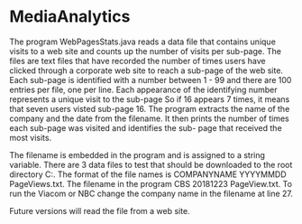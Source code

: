 # MediaAnalytics
The program WebPagesStats.java reads a data file that contains unique visits to a web site and counts up the number of visits
per sub-page. The files are text files that have recorded the number
of times users have clicked through a corporate web site to reach a sub-page of
the web site. Each sub-page is identified with a number between 1 - 99 and there
are 100 entries per file, one per line. Each 
appearance of the identifying number represents a unique visit to the sub-page
So if 16 appears 7 times, it means that seven users visted sub-page 16. The 
program extracts the name of the company and the date from the filename. It then
prints the number of times each sub-page was visited and identifies the sub-
page that received the most visits.

The filename is embedded in the program and is assigned to a string variable. There are 3 data files to test that should be 
downloaded to the root directory C:\. The format of the file names is COMPANYNAME YYYYMMDD PageViews.txt. The filename in the program
CBS 20181223 PageView.txt. To run the Viacom or NBC change the company name in the filename at line 27.

Future versions will read the file from a web site.
